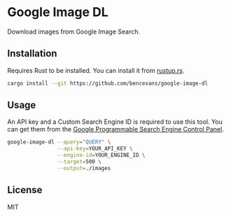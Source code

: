 # Google Image DL

Download images from Google Image Search.

## Installation

Requires Rust to be installed. You can install it from [rustup.rs](https://rustup.rs/).

```bash
cargo install --git https://github.com/bencevans/google-image-dl
```

## Usage

An API key and a Custom Search Engine ID is required to use this tool. You can get them from the [Google Programmable Search Engine Control Panel](https://programmablesearchengine.google.com/controlpanel/).

```bash
google-image-dl --query="QUERY" \
                --api-key=YOUR_API_KEY \
                --engine-id=YOUR_ENGINE_ID \
                --target=500 \
                --output=./images
```

## License

MIT
